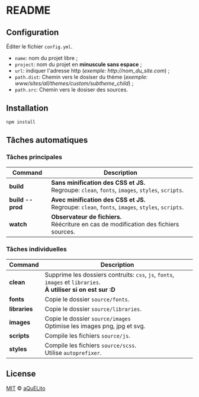 
# README

## Configuration

Éditer le fichier `config.yml`.

* `name`: nom du projet libre ;
* `project`: nom du projet en **minuscule sans espace** ;
* `url`: indiquer l'adresse http (_exemple: http://nom_du_site.com_) ;
* `path.dist`: Chemin vers le dosiser du thème (_exemple: www/sites/all/themes/custom/subtheme_child_) ;
* `path.src`: Chemin vers le dosiser des sources.

## Installation

`npm install`

## Tâches automatiques

### Tâches principales

| Command | Description
|---------|------------
| **build** | **Sans minification des CSS et JS.**<br/>Regroupe: `clean`, `fonts`, `images`, `styles`, `scripts`.
| **build \--prod** | **Avec minification des CSS et JS.**<br/>Regroupe: `clean`, `fonts`, `images`, `styles`, `scripts`.
| **watch** | **Observateur de fichiers.**<br/>Réécriture en cas de modification des fichiers sources.

### Tâches individuelles

| Command | Description
|---------|------------
| **clean** | Supprime les dossiers contruits: `css`, `js`, `fonts`, `images` et `libraries`.<br/>**À utiliser si on est sur :D**
| **fonts** | Copie le dossier `source/fonts`.
| **libraries** | Copie le dossier `source/libraries`.
| **images** | Copie le dossier `source/images`<br/>Optimise les images png, jpg et svg.
| **scripts** | Compile les fichiers `source/js`.
| **styles** | Compile les fichiers `source/scss`.<br/>Utilise `autoprefixer`.

## License

[MIT](./LICENSE) &copy; [aQuELito](https://aquelito.fr/)
